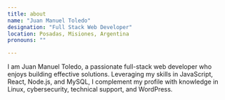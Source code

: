 ```yaml
---
title: about
name: "Juan Manuel Toledo"
designation: "Full Stack Web Developer"
location: Posadas, Misiones, Argentina
pronouns: ""

---
```

I am Juan Manuel Toledo, a passionate full-stack web developer who enjoys building effective solutions. Leveraging my skills in JavaScript, React, Node.js, and MySQL, I complement my profile with knowledge in Linux, cybersecurity, technical support, and WordPress.
